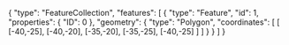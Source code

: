 
{
  "type": "FeatureCollection",
  "features": [
    {
      "type": "Feature",
      "id": 1,
      "properties": {
        "ID": 0
      },
      "geometry": {
        "type": "Polygon",
        "coordinates": [
          [
              [-40,-25],
              [-40,-20],
              [-35,-20],
              [-35,-25],
              [-40,-25]
          ]
        ]
      }
    }
  ]
}
